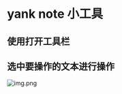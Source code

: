 # yank note 小工具

## 使用打开工具栏

## 选中要操作的文本进行操作
![img.png](https://raw.githubusercontent.com/andrew-asa/yank-note-extension-tools/master/resource/img.png)

